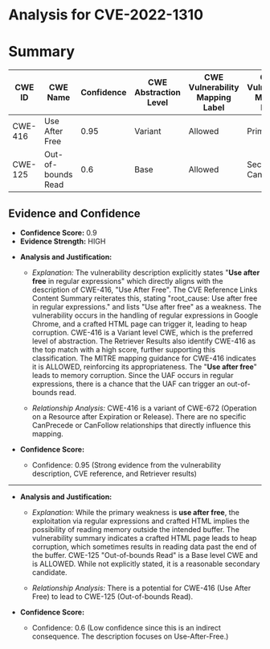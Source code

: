 # Analysis for CVE-2022-1310

# Summary
| CWE ID | CWE Name | Confidence | CWE Abstraction Level | CWE Vulnerability Mapping Label | CWE-Vulnerability Mapping Notes |
|---|---|---|---|---|---|
| CWE-416 | Use After Free | 0.95 | Variant | Allowed | Primary CWE |
| CWE-125 | Out-of-bounds Read | 0.6 | Base | Allowed | Secondary Candidate |

## Evidence and Confidence

*   **Confidence Score:** 0.9
*   **Evidence Strength:** HIGH

- **Analysis and Justification:**  
  - *Explanation:* The vulnerability description explicitly states "**Use after free** in regular expressions" which directly aligns with the description of CWE-416, "Use After Free". The CVE Reference Links Content Summary reiterates this, stating "root_cause: Use after free in regular expressions." and lists "Use after free" as a weakness. The vulnerability occurs in the handling of regular expressions in Google Chrome, and a crafted HTML page can trigger it, leading to heap corruption. CWE-416 is a Variant level CWE, which is the preferred level of abstraction. The Retriever Results also identify CWE-416 as the top match with a high score, further supporting this classification. The MITRE mapping guidance for CWE-416 indicates it is ALLOWED, reinforcing its appropriateness. The "**Use after free**" leads to memory corruption. Since the UAF occurs in regular expressions, there is a chance that the UAF can trigger an out-of-bounds read.
  
  - *Relationship Analysis:* CWE-416 is a variant of CWE-672 (Operation on a Resource after Expiration or Release). There are no specific CanPrecede or CanFollow relationships that directly influence this mapping.

- **Confidence Score:**  
  - Confidence: 0.95 (Strong evidence from the vulnerability description, CVE reference, and Retriever results)

---
- **Analysis and Justification:**  
  - *Explanation:* While the primary weakness is **use after free**, the exploitation via regular expressions and crafted HTML implies the possibility of reading memory outside the intended buffer. The vulnerability summary indicates a crafted HTML page leads to heap corruption, which sometimes results in reading data past the end of the buffer. CWE-125 "Out-of-bounds Read" is a Base level CWE and is ALLOWED. While not explicitly stated, it is a reasonable secondary candidate.
  
  - *Relationship Analysis:* There is a potential for CWE-416 (Use After Free) to lead to CWE-125 (Out-of-bounds Read).

- **Confidence Score:**  
  - Confidence: 0.6 (Low confidence since this is an indirect consequence. The description focuses on Use-After-Free.)
